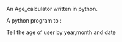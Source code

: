 An Age_calculator written in python.



A python program to :



Tell  the  age of user by year,month and date

